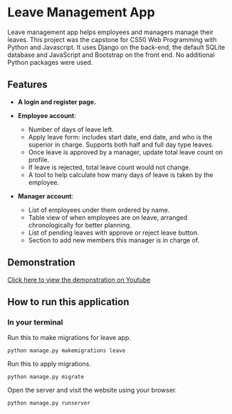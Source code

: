 # Leave Management App
Leave management app helps employees and managers manage their leaves. This project was the capstone for CS50 Web Programming with Python and Javascript. It uses Django on the back-end, the default SQLite database and JavaScript and Bootstrap on the front end. No additional Python packages were used.

## Features

- **A login and register page.**

- **Employee account**:
  - Number of days of leave left.
  - Apply leave form: includes start date, end date, and who is the superior in charge. Supports both half and full day type leaves.
  - Once leave is approved by a manager, update total leave count on profile.
  - If leave is rejected, total leave count would not change.
  - A tool to help calculate how many days of leave is taken by the employee.

- **Manager account**:
  - List of employees under them ordered by name.
  - Table view of when employees are on leave, arranged chronologically for better planning.
  - List of pending leaves with approve or reject leave button.
  - Section to add new members this manager is in charge of.

## Demonstration 

[Click here to view the demonstration on Youtube](https://youtu.be/TVhaovQ0HVQ)

## How to run this application

### In your terminal

Run this to make migrations for leave app.

```shell
python manage.py makemigrations leave
```

Run this to apply migrations.

```shell
python manage.py migrate
```

Open the server and visit the website using your browser.

```shell
python manage.py runserver
```
